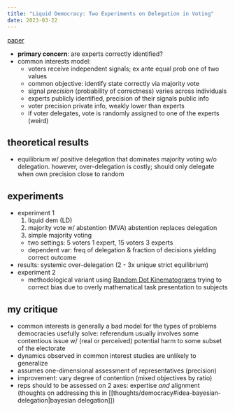 ```yaml
---
title: "Liquid Democracy: Two Experiments on Delegation in Voting"
date: 2023-03-22
---
```


[paper](https://www.nber.org/system/files/working_papers/w30794/w30794.pdf?curius=2726)
- **primary concern**: are experts correctly identified?
- common interests model:
	- voters receive independent signals; ex ante equal prob one of two values
	- common objective: identify state correctly via majority vote
	- signal *precision* (probability of correctness) varies across individuals
	- experts publicly identified, precision of their signals public info
	- voter precision private info, weakly lower than experts
	- if voter delegates, vote is randomly assigned to one of the experts (weird)

## theoretical results
- equilibrium w/ positive delegation that dominates majority voting w/o delegation. however, over-delegation is costly; should only delegate when own precision close to random

## experiments
- experiment 1
	1. liquid dem (LD)
	2. majority vote w/ abstention (MVA) abstention replaces delegation
	3. simple majority voting
	- two settings: 5 voters 1 expert, 15 voters 3 experts
	- dependent var: freq of delegation & fraction of decisions yielding correct outcome
- results: systemic over-delegation (2 - 3x unique strict equilibrium)
- experiment 2
	- methodological variant using [Random Dot Kinematograms](https://www.youtube.com/watch?v=7OdCe95IiLw) trying to correct bias due to overly mathematical task presentation to subjects
	
## my critique
- common interests is generally a bad model for the types of problems democracies usefully solve:  referendum usually involves some contentious issue w/ (real or perceived) potential harm to some subset of the electorate
- dynamics observed in common interest studies are unlikely to generalize
- assumes one-dimensional assessment of representatives (precision)
- improvement: vary degree of contention (mixed objectives by ratio)
- reps should to be assessed on 2 axes: expertise *and* alignment (thoughts on addressing this in [[thoughts/democracy#idea-bayesian-delegation|bayesian delegation]])
